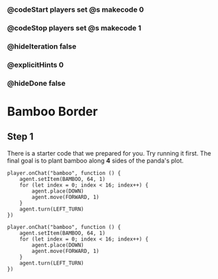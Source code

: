 ### @codeStart players set @s makecode 0
### @codeStop players set @s makecode 1

### @hideIteration false 
### @explicitHints 0
### @hideDone false


# Bamboo Border

## Step 1
There is a starter code that we prepared for you.  Try running it first. The final goal is to plant bamboo along **4** sides of the panda's plot. 

```blocks
player.onChat("bamboo", function () {
    agent.setItem(BAMBOO, 64, 1)
    for (let index = 0; index < 16; index++) {
        agent.place(DOWN)
        agent.move(FORWARD, 1)
    }
    agent.turn(LEFT_TURN)
})
```

```template
player.onChat("bamboo", function () {
    agent.setItem(BAMBOO, 64, 1)
    for (let index = 0; index < 16; index++) {
        agent.place(DOWN)
        agent.move(FORWARD, 1)
    }
    agent.turn(LEFT_TURN)
})
```
